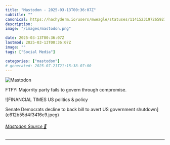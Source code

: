 ```yaml
---
title: "Mastodon - 2025-03-13T00:36:07Z"
subtitle: ""
canonical: https://hachyderm.io/users/mweagle/statuses/114152319726592796
description:
image: "/images/mastodon.png"

date: 2025-03-13T00:36:07Z
lastmod: 2025-03-13T00:36:07Z
image: ""
tags: ["Social Media"]

categories: ["mastodon"]
# generated: 2025-07-21T21:15:38-07:00
---
```

![Mastodon](/images/mastodon.png)

<p>FTFY: Majorrity party fails to govern through compromise.</p>

![FINANCIAL TIMES
US politics & policy

Senate Democrats decline to back
bill to avert US government
shutdown](c612b55d4f3416c9.jpeg)

###### [Mastodon Source 🐘](https://hachyderm.io/@mweagle/114152319726592796)

___
